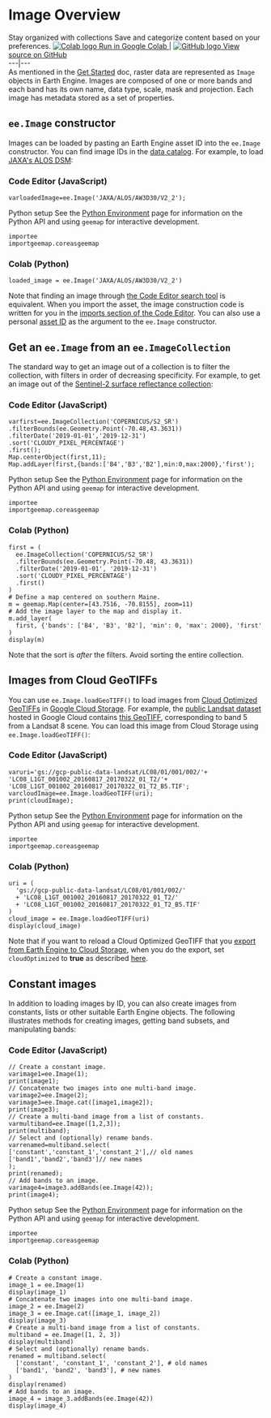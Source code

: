  
#  Image Overview 
Stay organized with collections  Save and categorize content based on your preferences. 
[ ![Colab logo](https://developers.google.com/static/earth-engine/images/colab_logo_32px.png) Run in Google Colab ](https://colab.research.google.com/github/google/earthengine-community/blob/master/guides/linked/generated/image_overview.ipynb) |  [ ![GitHub logo](https://developers.google.com/static/earth-engine/images/GitHub-Mark-32px.png) View source on GitHub ](https://github.com/google/earthengine-community/blob/master/guides/linked/generated/image_overview.ipynb)  
---|---  
As mentioned in the [Get Started](https://developers.google.com/earth-engine/guides/getstarted#earth-engine-data-structures) doc, raster data are represented as `Image` objects in Earth Engine. Images are composed of one or more bands and each band has its own name, data type, scale, mask and projection. Each image has metadata stored as a set of properties.
##  `ee.Image` constructor 
Images can be loaded by pasting an Earth Engine asset ID into the `ee.Image` constructor. You can find image IDs in the [data catalog](https://developers.google.com/earth-engine/datasets). For example, to load [JAXA's ALOS DSM](https://developers.google.com/earth-engine/datasets/catalog/JAXA_ALOS_AW3D30_V3_2): 
### Code Editor (JavaScript)
```
varloadedImage=ee.Image('JAXA/ALOS/AW3D30/V2_2');
```

Python setup
See the [ Python Environment](https://developers.google.com/earth-engine/guides/python_install) page for information on the Python API and using `geemap` for interactive development.
```
importee
importgeemap.coreasgeemap
```

### Colab (Python)
```
loaded_image = ee.Image('JAXA/ALOS/AW3D30/V2_2')
```

Note that finding an image through [the Code Editor search tool](https://developers.google.com/earth-engine/guides/playground#search-tool) is equivalent. When you import the asset, the image construction code is written for you in the [imports section of the Code Editor](https://developers.google.com/earth-engine/guides/playground#imports). You can also use a personal [asset ID](https://developers.google.com/earth-engine/guides/manage_assets#asset_id) as the argument to the `ee.Image` constructor. 
##  Get an `ee.Image` from an `ee.ImageCollection`
The standard way to get an image out of a collection is to filter the collection, with filters in order of decreasing specificity. For example, to get an image out of the [Sentinel-2 surface reflectance collection](https://developers.google.com/earth-engine/datasets/catalog/COPERNICUS_S2_SR): 
### Code Editor (JavaScript)
```
varfirst=ee.ImageCollection('COPERNICUS/S2_SR')
.filterBounds(ee.Geometry.Point(-70.48,43.3631))
.filterDate('2019-01-01','2019-12-31')
.sort('CLOUDY_PIXEL_PERCENTAGE')
.first();
Map.centerObject(first,11);
Map.addLayer(first,{bands:['B4','B3','B2'],min:0,max:2000},'first');
```

Python setup
See the [ Python Environment](https://developers.google.com/earth-engine/guides/python_install) page for information on the Python API and using `geemap` for interactive development.
```
importee
importgeemap.coreasgeemap
```

### Colab (Python)
```
first = (
  ee.ImageCollection('COPERNICUS/S2_SR')
  .filterBounds(ee.Geometry.Point(-70.48, 43.3631))
  .filterDate('2019-01-01', '2019-12-31')
  .sort('CLOUDY_PIXEL_PERCENTAGE')
  .first()
)
# Define a map centered on southern Maine.
m = geemap.Map(center=[43.7516, -70.8155], zoom=11)
# Add the image layer to the map and display it.
m.add_layer(
  first, {'bands': ['B4', 'B3', 'B2'], 'min': 0, 'max': 2000}, 'first'
)
display(m)
```

Note that the sort is _after_ the filters. Avoid sorting the entire collection. 
##  Images from Cloud GeoTIFFs 
You can use `ee.Image.loadGeoTIFF()` to load images from [Cloud Optimized GeoTIFFs](https://github.com/cogeotiff/cog-spec/blob/master/spec.md) in [Google Cloud Storage](https://cloud.google.com/storage). For example, the [public Landsat dataset](https://console.cloud.google.com/marketplace/details/usgs-public-data/landast) hosted in Google Cloud contains [this GeoTIFF](https://console.cloud.google.com/storage/browser/_details/gcp-public-data-landsat/LC08/01/001/002/LC08_L1GT_001002_20160817_20170322_01_T2/LC08_L1GT_001002_20160817_20170322_01_T2_B5.TIF), corresponding to band 5 from a Landsat 8 scene. You can load this image from Cloud Storage using `ee.Image.loadGeoTIFF()`: 
### Code Editor (JavaScript)
```
varuri='gs://gcp-public-data-landsat/LC08/01/001/002/'+
'LC08_L1GT_001002_20160817_20170322_01_T2/'+
'LC08_L1GT_001002_20160817_20170322_01_T2_B5.TIF';
varcloudImage=ee.Image.loadGeoTIFF(uri);
print(cloudImage);
```

Python setup
See the [ Python Environment](https://developers.google.com/earth-engine/guides/python_install) page for information on the Python API and using `geemap` for interactive development.
```
importee
importgeemap.coreasgeemap
```

### Colab (Python)
```
uri = (
  'gs://gcp-public-data-landsat/LC08/01/001/002/'
  + 'LC08_L1GT_001002_20160817_20170322_01_T2/'
  + 'LC08_L1GT_001002_20160817_20170322_01_T2_B5.TIF'
)
cloud_image = ee.Image.loadGeoTIFF(uri)
display(cloud_image)
```

Note that if you want to reload a Cloud Optimized GeoTIFF that you [export from Earth Engine to Cloud Storage](https://developers.google.com/earth-engine/guides/exporting#to-cloud-storage), when you do the export, set `cloudOptimized` to **true** as described [here](https://developers.google.com/earth-engine/guides/exporting#configuration-parameters). 
##  Constant images 
In addition to loading images by ID, you can also create images from constants, lists or other suitable Earth Engine objects. The following illustrates methods for creating images, getting band subsets, and manipulating bands:
### Code Editor (JavaScript)
```
// Create a constant image.
varimage1=ee.Image(1);
print(image1);
// Concatenate two images into one multi-band image.
varimage2=ee.Image(2);
varimage3=ee.Image.cat([image1,image2]);
print(image3);
// Create a multi-band image from a list of constants.
varmultiband=ee.Image([1,2,3]);
print(multiband);
// Select and (optionally) rename bands.
varrenamed=multiband.select(
['constant','constant_1','constant_2'],// old names
['band1','band2','band3']// new names
);
print(renamed);
// Add bands to an image.
varimage4=image3.addBands(ee.Image(42));
print(image4);
```

Python setup
See the [ Python Environment](https://developers.google.com/earth-engine/guides/python_install) page for information on the Python API and using `geemap` for interactive development.
```
importee
importgeemap.coreasgeemap
```

### Colab (Python)
```
# Create a constant image.
image_1 = ee.Image(1)
display(image_1)
# Concatenate two images into one multi-band image.
image_2 = ee.Image(2)
image_3 = ee.Image.cat([image_1, image_2])
display(image_3)
# Create a multi-band image from a list of constants.
multiband = ee.Image([1, 2, 3])
display(multiband)
# Select and (optionally) rename bands.
renamed = multiband.select(
  ['constant', 'constant_1', 'constant_2'], # old names
  ['band1', 'band2', 'band3'], # new names
)
display(renamed)
# Add bands to an image.
image_4 = image_3.addBands(ee.Image(42))
display(image_4)
```


